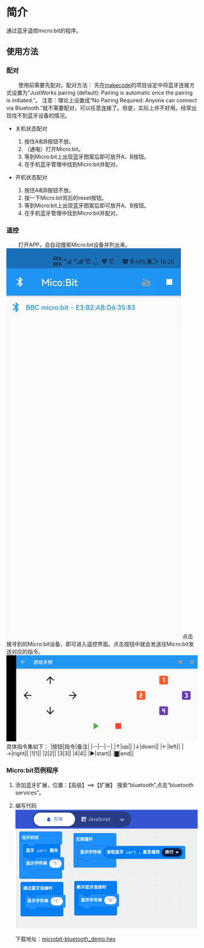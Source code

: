 # 简介

通过蓝牙遥控micro:bit的程序。

## 使用方法

### 配对
&nbsp;&nbsp;&nbsp;&nbsp;&nbsp;&nbsp;&nbsp;&nbsp;使用前需要先配对。配对方法：
先在[makecode](https://makecode.microbit.org/)的项目设定中将蓝牙连接方式设置为“JustWorks pairing (default): Pairing is automatic once the pairing is initiated.”。
注意：理论上设置成“No Pairing Required: Anyone can connect via Bluetooth.”就不需要配对，可以任意连接了。但是，实际上并不好用。经常出现找不到蓝牙设备的情况。
- 关机状态配对
    1. 按住A和B按钮不放。
    2. （通电）打开Micro:bit。
    3. 等到Micro:bit上出现蓝牙图案后即可放开A、B按钮。
    4. 在手机蓝牙管理中找到Micro:bit并配对。

- 开机状态配对
    1. 按住A和B按钮不放。
    2. 按一下Micro:bit背后的reset按钮。
    3. 等到Micro:bit上出现蓝牙图案后即可放开A、B按钮。
    4. 在手机蓝牙管理中找到Micro:bit并配对。

### 遥控
&nbsp;&nbsp;&nbsp;&nbsp;&nbsp;&nbsp;&nbsp;&nbsp;打开APP，会自动搜索Micro:bit设备并列出来。
![搜寻](res/1.jpg)
点击搜寻到的Micro:bit设备，即可进入遥控界面。点击按钮中就会发送往Micro:bit发送对应的指令。
![遥控](res/2.jpg)
具体指令集如下：
|按钮|指令|备注|
|--|--|--|
|↑|up||
|↓|down||
|←|left||
|→|right||
|1|1||
|2|2||
|3|3||
|4|4||
|▶|start||
|▇|end||

### Micro:bit范例程序
1. 添加蓝牙扩展，位置：【高级】==>【扩展】
   搜索“bluetooth”,点击“bluetooth services”。
   
2. 编写代码
   ![代码](res/3.png)

   下载地址：[microbit-bluetooth_demo.hex](res/microbit-bluetooth_demo.hex)